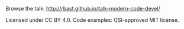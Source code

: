 
Browse the talk: http://rbast.github.io/talk-modern-code-devel/

Licensed under CC BY 4.0.
Code examples: OSI-approved MIT license.
